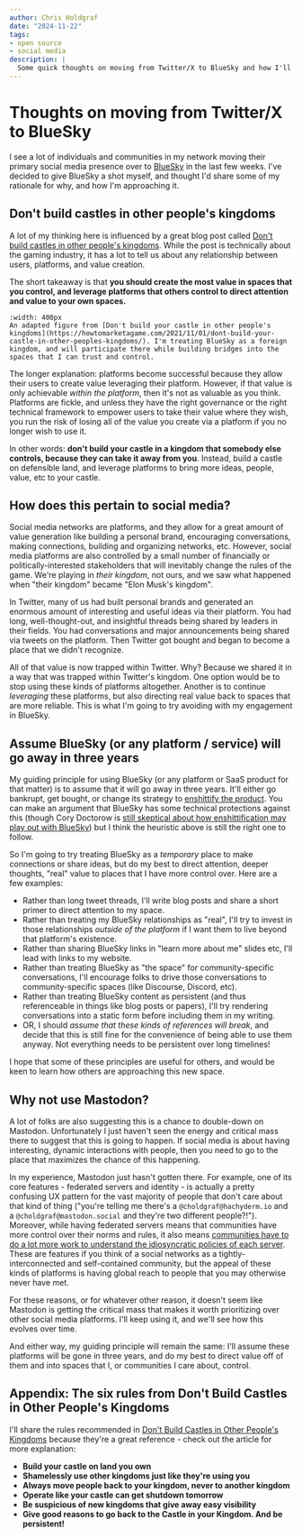 ```yaml
---
author: Chris Holdgraf
date: "2024-11-22"
tags:
- open source
- social media
description: |
  Some quick thoughts on moving from Twitter/X to BlueSky and how I'll try to use social media after being burned once by Twitter.
---
```

# Thoughts on moving from Twitter/X to BlueSky

I see a lot of individuals and communities in my network moving their primary social media presence over to [BlueSky](https://bsky.social) in the last few weeks.
I've decided to give BlueSky a shot myself, and thought I'd share some of my rationale for why, and how I'm approaching it.

## Don't build castles in other people's kingdoms

A lot of my thinking here is influenced by a great blog post called [Don't build castles in other people's kingdoms](https://howtomarketagame.com/2021/11/01/dont-build-your-castle-in-other-peoples-kingdoms/).
While the post is technically about the gaming industry, it has a lot to tell us about any relationship between users, platforms, and value creation.

The short takeaway is that **you should create the most value in spaces that you control, and leverage platforms that others control to direct attention and value to your own spaces.**

```{figure} ./images/bluesky-castles.png
:width: 400px
An adapted figure from [Don't build your castle in other people's kingdoms](https://howtomarketagame.com/2021/11/01/dont-build-your-castle-in-other-peoples-kingdoms/). I'm treating BlueSky as a foreign kingdom, and will participate there while building bridges into the spaces that I can trust and control.
```

The longer explanation: platforms become successful because they allow their users to create value leveraging their platform. However, if that value is only achievable _within the platform_, then it's not as valuable as you think. Platforms are fickle, and unless they have the right governance or the right technical framework to empower users to take their value where they wish, you run the risk of losing all of the value you create via a platform if you no longer wish to use it.

In other words: **don't build your castle in a kingdom that somebody else controls, because they can take it away from you**. Instead, build a castle on defensible land, and leverage platforms to bring more ideas, people, value, etc to your castle.

## How does this pertain to social media?

Social media networks are platforms, and they allow for a great amount of value generation like building a personal brand, encouraging conversations, making connections, building and organizing networks, etc. However, social media platforms are also controlled by a small number of financially or politically-interested stakeholders that will inevitably change the rules of the game. We're playing in _their kingdom_, not ours, and we saw what happened when "their kingdom" became "Elon Musk's kingdom".

In Twitter, many of us had built personal brands and generated an enormous amount of interesting and useful ideas via their platform. You had long, well-thought-out, and insightful threads being shared by leaders in their fields. You had conversations and major announcements being shared via tweets on the platform. Then Twitter got bought and began to become a place that we didn't recognize.

All of that value is now trapped within Twitter. Why? Because we shared it in a way that was trapped within Twitter's kingdom. One option would be to stop using these kinds of platforms altogether. Another is to continue _leveraging_ these platforms, but also directing real value back to spaces that are more reliable. This is what I'm going to try avoiding with my engagement in BlueSky.

## Assume BlueSky (or any platform / service) will go away in three years

My guiding principle for using BlueSky (or any platform or SaaS product for that matter) is to assume that it will go away in three years. It'll either go bankrupt, get bought, or change its strategy to [enshittify the product](https://pluralistic.net/2024/08/17/hack-the-planet/#how-about-a-nice-game-of-chess). You can make an argument that BlueSky has some technical protections against this (though Cory Doctorow is [still skeptical about how enshittification may play out with BlueSky](https://pluralistic.net/2024/11/02/ulysses-pact/#tie-yourself-to-a-federated-mast)) but I think the heuristic above is still the right one to follow.

So I'm going to try treating BlueSky as a _temporary_ place to make connections or share ideas, but do my best to direct attention, deeper thoughts, "real" value to places that I have more control over. Here are a few examples:

- Rather than long tweet threads, I'll write blog posts and share a short primer to direct attention to my space.
- Rather than treating my BlueSky relationships as "real", I'll try to invest in those relationships _outside of the platform_ if I want them to live beyond that platform's existence.
- Rather than sharing BlueSky links in "learn more about me" slides etc, I'll lead with links to my website.
- Rather than treating BlueSky as "the space" for community-specific conversations, I'll encourage folks to drive those conversations to community-specific spaces (like Discourse, Discord, etc).
- Rather than treating BlueSky content as persistent (and thus referenceable in things like blog posts or papers), I'll try rendering conversations into a static form before including them in my writing.
- OR, I should _assume that these kinds of references will break_, and decide that this is still fine for the convenience of being able to use them anyway. Not everything needs to be persistent over long timelines!

I hope that some of these principles are useful for others, and would be keen to learn how others are approaching this new space.

## Why not use Mastodon?

A lot of folks are also suggesting this is a chance to double-down on Mastodon. Unfortunately I just haven't seen the energy and critical mass there to suggest that this is going to happen. If social media is about having interesting, dynamic interactions with people, then you need to go to the place that maximizes the chance of this happening.

In my experience, Mastodon just hasn't gotten there. For example, one of its core features - federated servers and identity - is actually a pretty confusing UX pattern for the vast majority of people that don't care about that kind of thing ("you're telling me there's a `@choldgraf@hachyderm.io` and a `@choldgraf@mastodon.social` and they're two different people?!"). Moreover, while having federated servers means that communities have more control over their norms and rules, it also means [communities have to do a lot more work to understand the idiosyncratic policies of each server](https://github.com/jupyter/governance/issues/146). These are features if you think of a social networks as a tightly-interconnected and self-contained community, but the appeal of these kinds of platforms is having global reach to people that you may otherwise never have met.

For these reasons, or for whatever other reason, it doesn't seem like Mastodon is getting the critical mass that makes it worth prioritizing over other social media platforms. I'll keep using it, and we'll see how this evolves over time.

And either way, my guiding principle will remain the same: I'll assume these platforms will be gone in three years, and do my best to direct value off of them and into spaces that I, or communities I care about, control.

## Appendix: The six rules from Don't Build Castles in Other People's Kingdoms

I'll share the rules recommended in [Don't Build Castles in Other People's Kingdoms](https://howtomarketagame.com/2021/11/01/dont-build-your-castle-in-other-peoples-kingdoms/) because they're a great reference - check out the article for more explanation:

- **Build your castle on land you own**
- **Shamelessly use other kingdoms just like they're using you**
- **Always move people back to your kingdom, never to another kingdom**
- **Operate like your castle can get shutdown tomorrow**
- **Be suspicious of new kingdoms that give away easy visibility**
- **Give good reasons to go back to the Castle in your Kingdom. And be persistent!**


